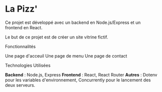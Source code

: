 # La Pizz' 

Ce projet est développé avec un backend en Node.js/Express et un frontend en React.

Le but de ce projet est de créer un site vitrine fictif.

Fonctionnalités

Une page d'acceuil
Une page de menu
Une page de contact

Technologies Utilisées

**Backend** : Node.js, Express
**Frontend** : React, React Router
**Autres** : Dotenv pour les variables d'environnement, Concurrently pour le lancement des deux serveurs.
